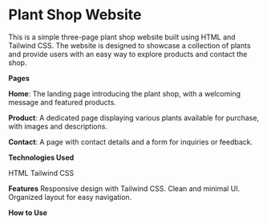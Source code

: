 # Plant Shop Website

This is a simple three-page plant shop website built using HTML and Tailwind CSS. The website is designed to showcase a collection of plants and provide users with an easy way to explore products and contact the shop.

**Pages**

**Home**: The landing page introducing the plant shop, with a welcoming message and featured products.

**Product**: A dedicated page displaying various plants available for purchase, with images and descriptions.

**Contact**: A page with contact details and a form for inquiries or feedback.

**Technologies Used**

HTML
Tailwind CSS

**Features**
Responsive design with Tailwind CSS.
Clean and minimal UI.
Organized layout for easy navigation.

**How to Use**

